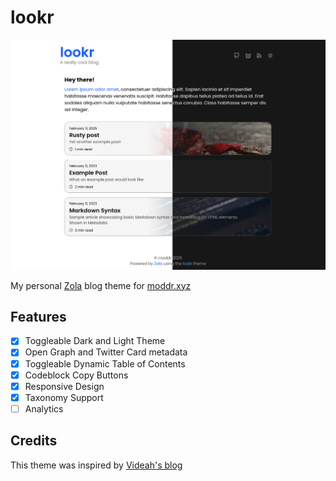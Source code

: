 # lookr

![](static/images/screenshot.png)

My personal [Zola](https://www.getzola.org) blog theme for [moddr.xyz](https://moddr.xyz)

## Features
 - [X] Toggleable Dark and Light Theme 
 - [X] Open Graph and Twitter Card metadata
 - [X] Toggleable Dynamic Table of Contents
 - [X] Codeblock Copy Buttons
 - [X] Responsive Design
 - [X] Taxonomy Support
 - [ ] Analytics

## Credits
This theme was inspired by [Videah's blog](https://blog.videah.net)

